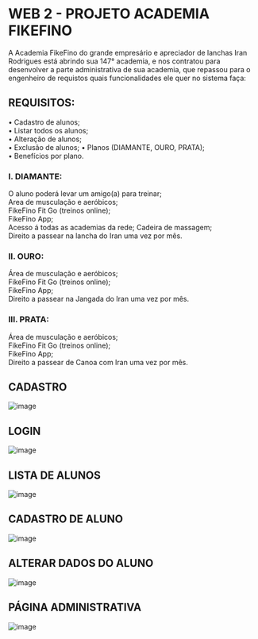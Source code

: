 # WEB 2 - PROJETO ACADEMIA FIKEFINO

A Academia FikeFino do grande empresário e apreciador de lanchas Iran Rodrigues está abrindo sua 147° academia, e nos contratou para desenvolver a parte administrativa de sua academia, que repassou para o engenheiro de requistos quais funcionalidades ele quer no sistema faça:

## REQUISITOS:
•	Cadastro de alunos;  
•	Listar todos os alunos;  
•	Alteração de alunos;  
•	Exclusão de alunos;
•	Planos (DIAMANTE, OURO, PRATA);  
•	Benefícios por plano.

### I.	DIAMANTE:
O aluno poderá levar um amigo(a) para treinar;  
Area de musculação e aeróbicos;  
FikeFino Fit Go (treinos online);  
FikeFino App;  
Acesso á todas as academias da rede;
Cadeira de massagem;  
Direito a passear na lancha do Iran uma vez por mês.

### II.	OURO:  
Área de musculação e aeróbicos;  
FikeFino Fit Go (treinos online);  
FikeFino App;  
Direito a passear na Jangada do Iran uma vez por mês.

### III.	PRATA:

Área de musculação e aeróbicos;  
FikeFino Fit Go (treinos online);  
FikeFino App;  
Direito a passear de Canoa com Iran uma vez por mês.

## CADASTRO

![image](https://github.com/gustacodes/fikefino/assets/86691048/09011e3c-f869-44a1-8f30-19ff709f7da8)

## LOGIN

![image](https://github.com/gustacodes/fikefino/assets/86691048/f11d3442-f147-4b21-87b3-ca078a8a4ad5)

## LISTA DE ALUNOS

![image](https://github.com/gustacodes/fikefino/assets/86691048/c13c088c-b5f0-44ac-85f9-401ba78c67f9)

## CADASTRO DE ALUNO

![image](https://github.com/gustacodes/fikefino/assets/86691048/0793e285-edf2-4442-bd84-db98479abcfb)

## ALTERAR DADOS DO ALUNO

![image](https://github.com/gustacodes/fikefino/assets/86691048/554d28cd-3820-4ff9-aeaa-e290a61ea9bd)

## PÁGINA ADMINISTRATIVA

![image](https://github.com/gustacodes/fikefino/assets/86691048/2f0c167c-4a61-45de-87f3-59ff2a2dfe5a)


